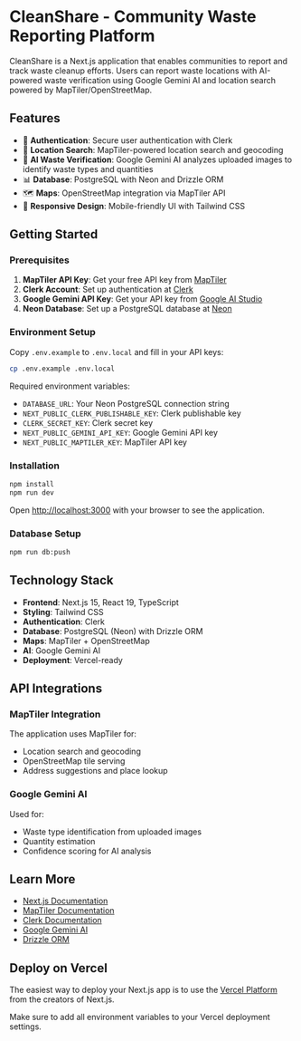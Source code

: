 # CleanShare - Community Waste Reporting Platform

CleanShare is a Next.js application that enables communities to report and track waste cleanup efforts. Users can report waste locations with AI-powered waste verification using Google Gemini AI and location search powered by MapTiler/OpenStreetMap.

## Features

- 🔐 **Authentication**: Secure user authentication with Clerk
- 📍 **Location Search**: MapTiler-powered location search and geocoding
- 🤖 **AI Waste Verification**: Google Gemini AI analyzes uploaded images to identify waste types and quantities
- 📊 **Database**: PostgreSQL with Neon and Drizzle ORM
- 🗺️ **Maps**: OpenStreetMap integration via MapTiler API
- 📱 **Responsive Design**: Mobile-friendly UI with Tailwind CSS

## Getting Started

### Prerequisites

1. **MapTiler API Key**: Get your free API key from [MapTiler](https://www.maptiler.com/)
2. **Clerk Account**: Set up authentication at [Clerk](https://clerk.dev/)
3. **Google Gemini API Key**: Get your API key from [Google AI Studio](https://makersuite.google.com/app/apikey)
4. **Neon Database**: Set up a PostgreSQL database at [Neon](https://neon.tech/)

### Environment Setup

Copy `.env.example` to `.env.local` and fill in your API keys:

```bash
cp .env.example .env.local
```

Required environment variables:
- `DATABASE_URL`: Your Neon PostgreSQL connection string
- `NEXT_PUBLIC_CLERK_PUBLISHABLE_KEY`: Clerk publishable key
- `CLERK_SECRET_KEY`: Clerk secret key
- `NEXT_PUBLIC_GEMINI_API_KEY`: Google Gemini API key
- `NEXT_PUBLIC_MAPTILER_KEY`: MapTiler API key

### Installation

```bash
npm install
npm run dev
```

Open [http://localhost:3000](http://localhost:3000) with your browser to see the application.

### Database Setup

```bash
npm run db:push
```

## Technology Stack

- **Frontend**: Next.js 15, React 19, TypeScript
- **Styling**: Tailwind CSS
- **Authentication**: Clerk
- **Database**: PostgreSQL (Neon) with Drizzle ORM
- **Maps**: MapTiler + OpenStreetMap
- **AI**: Google Gemini AI
- **Deployment**: Vercel-ready

## API Integrations

### MapTiler Integration
The application uses MapTiler for:
- Location search and geocoding
- OpenStreetMap tile serving
- Address suggestions and place lookup

### Google Gemini AI
Used for:
- Waste type identification from uploaded images
- Quantity estimation
- Confidence scoring for AI analysis

## Learn More

- [Next.js Documentation](https://nextjs.org/docs)
- [MapTiler Documentation](https://docs.maptiler.com/)
- [Clerk Documentation](https://clerk.dev/docs)
- [Google Gemini AI](https://ai.google.dev/)
- [Drizzle ORM](https://orm.drizzle.team/)

## Deploy on Vercel

The easiest way to deploy your Next.js app is to use the [Vercel Platform](https://vercel.com/new?utm_medium=default-template&filter=next.js&utm_source=create-next-app&utm_campaign=create-next-app-readme) from the creators of Next.js.

Make sure to add all environment variables to your Vercel deployment settings.
